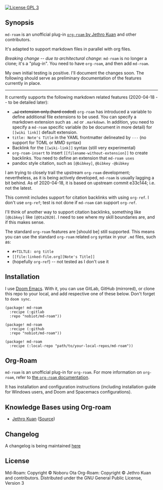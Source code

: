 [![License GPL 3][badge-license]](http://www.gnu.org/licenses/gpl-3.0.txt)
## Synopsis

`md-roam` is an unofficial plug-in [`org-roam` by Jethro
Kuan](https://github.com/jethrokuan/org-roam) and other contributors. 

It's adapted to support markdown files in parallel with org files.

*Breaking change -- due to architectural change*: `md-roam` is no longer a clone; it's a "plug-in". You need to have `org-roam`, and then add `md-roam`.

My own initial testing is positive. 
I'll document the changes soon. The following should serve as preliminary documentation of the features currently in place. 

---

It currently supports the following markdown related features (2020-04-18 -- to be detailed later):

- ~~`.md` extension only.(hard coded)~~ `org-roam` has introduced a variable to define additional file extensions to be used. You can specify a markdown extension such as `.md` or `.markdown`. In addition, you need to specify a `md-roam` specific variable (to be document in more detail) for `[[wiki link]]` default extension. 
- `title: Note's Title` in the YAML frontmatter delineated by `---` (no support
  for TOML or MMD syntax)
- Backlink for the `[[wiki-link]]` syntax (still very experimental)
- `org-roam-insert` to insert `[[filename-without-extension]]` to create backlinks. You need to define an extension that `md-roam uses`
- pandoc style citation, such as `[@bibkey]`, `@bibkey` `-@bibkey`
  
I am trying to closely trail the upstream `org-roam` development; nevertheless, as it is being actively developed, `md-roam` is usually lagging a bit behind. As of 2020-04-18, it is based on upstream commit e33c144; i.e. not the latest.

This commit includes support for citation backlinks with using `org-ref`. I don't use `org-ref`; test is not done if `md-roam` can support `org-ref`. 

I'll think of another way to support citation backlinks, something like `[@bibkey]` like `[@Ota2020]`. I need to see where my skill boundaries are, and if this makes sense.

The standard `org-roam` features are [should be] still supported. This means you can use the standard `org-roam` related `org` syntax in your `.md` files, such as:
- `#+TILTLE: org title`
- `[[file:linked-file.org][Note's Title]]`
- (hopefully `org-ref`) -- not tested as I don't use it

## Installation

I use [Doom Emacs](https://github.com/hlissner/doom-emacs/blob/develop/docs/getting_started.org#installing-packages-from-external-sources).
With it, you can use GitLab, GitHub (mirrored), or clone this repo to your local, and add respective one of these below. Don't forget to `doom sync`.

``` emacs-lisp
(package! md-roam
  :recipe (:gitlab
  :repo "nobiot/md-roam"))
```

``` emacs-lisp
(package! md-roam
  :recipe (:github
  :repo "nobiot/md-roam"))
```


``` emacs-lisp
(package! md-roam
  :recipe (:local-repo "path/to/your-local-repos/md-roam"))
```

## Org-Roam

`md-roam` is an unofficial plug-in for `org-roam`. For more information on `org-roam`, refer to [the `org-roam`
documentation](https://org-roam.readthedocs.io/en/master/installation/). 

It has installation and configuration instructions (including installation guide for Windows users, and Doom and Spacemacs configurations). 

## Knowledge Bases using Org-roam

- [Jethro Kuan](https://braindump.jethro.dev/)
  ([Source](https://github.com/jethrokuan/braindump/tree/master/org))

## Changelog

A changelog is being maintained [here](CHANGELOG.md)

## License

Md-Roam: Copyright © Noboru Ota
Org-Roam: Copyright © Jethro Kuan and contributors. 
Distributed under the GNU General Public License, Version 3

[roamresearch]: https://www.roamresearch.com/
[org]: https://orgmode.org/
[badge-license]: https://img.shields.io/badge/license-GPL_3-green.svg
[docs]: https://org-roam.readthedocs.io/
[slack]: https://join.slack.com/t/orgroam/shared_invite/zt-deoqamys-043YQ~s5Tay3iJ5QRI~Lxg
